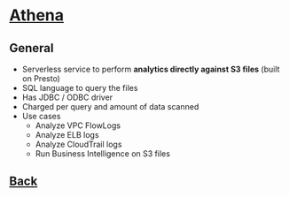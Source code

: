 # [Athena](../README.md)

## General

* Serverless service to perform __analytics directly against S3 files__ (built on Presto)
* SQL language to query the files
* Has JDBC / ODBC driver
* Charged per query and amount of data scanned
* Use cases
	* Analyze VPC FlowLogs
	* Analyze ELB logs
	* Analyze CloudTrail logs
	* Run Business Intelligence on S3 files

## [Back](../README.md)